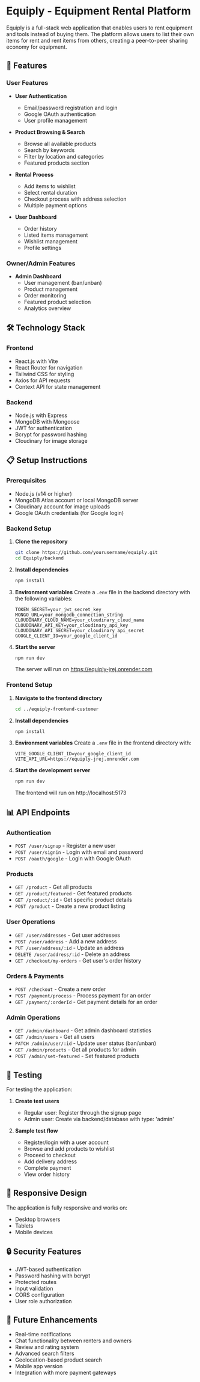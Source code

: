 # Equiply - Equipment Rental Platform

Equiply is a full-stack web application that enables users to rent equipment and tools instead of buying them. The platform allows users to list their own items for rent and rent items from others, creating a peer-to-peer sharing economy for equipment.

## 🚀 Features

### User Features
- **User Authentication**
  - Email/password registration and login
  - Google OAuth authentication
  - User profile management
  
- **Product Browsing & Search**
  - Browse all available products
  - Search by keywords
  - Filter by location and categories
  - Featured products section
  
- **Rental Process**
  - Add items to wishlist
  - Select rental duration
  - Checkout process with address selection
  - Multiple payment options
  
- **User Dashboard**
  - Order history
  - Listed items management
  - Wishlist management
  - Profile settings

### Owner/Admin Features
- **Admin Dashboard**
  - User management (ban/unban)
  - Product management
  - Order monitoring
  - Featured product selection
  - Analytics overview

## 🛠️ Technology Stack

### Frontend
- React.js with Vite
- React Router for navigation
- Tailwind CSS for styling
- Axios for API requests
- Context API for state management

### Backend
- Node.js with Express
- MongoDB with Mongoose
- JWT for authentication
- Bcrypt for password hashing
- Cloudinary for image storage

## 📋 Setup Instructions

### Prerequisites
- Node.js (v14 or higher)
- MongoDB Atlas account or local MongoDB server
- Cloudinary account for image uploads
- Google OAuth credentials (for Google login)

### Backend Setup

1. **Clone the repository**
   ```bash
   git clone https://github.com/yourusername/equiply.git
   cd Equiply/backend
   ```

2. **Install dependencies**
   ```bash
   npm install
   ```

3. **Environment variables**
   Create a `.env` file in the backend directory with the following variables:
   ```
   TOKEN_SECRET=your_jwt_secret_key
   MONGO_URL=your_mongodb_connection_string
   CLOUDINARY_CLOUD_NAME=your_cloudinary_cloud_name
   CLOUDINARY_API_KEY=your_cloudinary_api_key
   CLOUDINARY_API_SECRET=your_cloudinary_api_secret
   GOOGLE_CLIENT_ID=your_google_client_id
   ```

4. **Start the server**
   ```bash
   npm run dev
   ```
   The server will run on https://equiply-jrej.onrender.com

### Frontend Setup

1. **Navigate to the frontend directory**
   ```bash
   cd ../equiply-frontend-customer
   ```

2. **Install dependencies**
   ```bash
   npm install
   ```

3. **Environment variables**
   Create a `.env` file in the frontend directory with:
   ```
   VITE_GOOGLE_CLIENT_ID=your_google_client_id
   VITE_API_URL=https://equiply-jrej.onrender.com
   ```

4. **Start the development server**
   ```bash
   npm run dev
   ```
   The frontend will run on http://localhost:5173

## 📊 API Endpoints

### Authentication
- `POST /user/signup` - Register a new user
- `POST /user/signin` - Login with email and password
- `POST /oauth/google` - Login with Google OAuth

### Products
- `GET /product` - Get all products
- `GET /product/featured` - Get featured products
- `GET /product/:id` - Get specific product details
- `POST /product` - Create a new product listing

### User Operations
- `GET /user/addresses` - Get user addresses
- `POST /user/address` - Add a new address
- `PUT /user/address/:id` - Update an address
- `DELETE /user/address/:id` - Delete an address
- `GET /checkout/my-orders` - Get user's order history

### Orders & Payments
- `POST /checkout` - Create a new order
- `POST /payment/process` - Process payment for an order
- `GET /payment/:orderId` - Get payment details for an order

### Admin Operations
- `GET /admin/dashboard` - Get admin dashboard statistics
- `GET /admin/users` - Get all users
- `PATCH /admin/user/:id` - Update user status (ban/unban)
- `GET /admin/products` - Get all products for admin
- `POST /admin/set-featured` - Set featured products

## 🧪 Testing

For testing the application:

1. **Create test users**
   - Regular user: Register through the signup page
   - Admin user: Create via backend/database with type: 'admin'

2. **Sample test flow**
   - Register/login with a user account
   - Browse and add products to wishlist
   - Proceed to checkout
   - Add delivery address
   - Complete payment
   - View order history

## 📱 Responsive Design

The application is fully responsive and works on:
- Desktop browsers
- Tablets
- Mobile devices

## 🔒 Security Features

- JWT-based authentication
- Password hashing with bcrypt
- Protected routes
- Input validation
- CORS configuration
- User role authorization

## 🌟 Future Enhancements

- Real-time notifications
- Chat functionality between renters and owners
- Review and rating system
- Advanced search filters
- Geolocation-based product search
- Mobile app version
- Integration with more payment gateways
